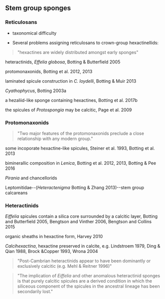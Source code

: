 ## Stem group sponges

### Reticulosans
	
- taxonomical difficulty

- Several problems assigning reticulosans to crown-group hexactinellids:

>"hexactines are widely distributed amongst early sponges"

heteractinids, *Effelia globosa*, Botting & Butterfield 2005
	
protomonaxonids, Botting et al. 2012, 2013

laminated spicule construction in *C. loydelli*, Botting & Muir 2013

*Cyathophycus*, Botting 2003a

a hezaliid-like sponge containing hexactines, Botting et al. 2017b

the spicules of *Protospongia* may be calcitic, Page et al. 2009

### Protomonaxonids

> "Two major features of the protomonaxonids preclude a close relationship with any modern group."

some incoporate hexactine-like spicules, Steiner et al. 1993, Botting et al. 2013

biminerallic composition in *Lenica*, Botting et al. 2012, 2013, Botting & Pee 2016

*Pirania* and chancellorids

Leptomitidae--(*Heteractenigma* Botting & Zhang 2013)--stem group calcareans

### Heteractinids

*Eiffelia* spicules contain a silica core surrounded by a calcitic layer, Botting and Butterfield 2005, Bengtson and Vinther 2006, Bengtson and Collins 2015
	
organic sheaths in hexactine form, Harvey 2010

*Calcihexactina*, hexactine preserved in calcite, e.g. Lindstroem 1979, Ding & Qian 1988, Brock &Copper 1993, Wrona 2004

> "Post-Cambrian heteractinids appear to have been dominantly or exclusively calcitic (e.g. Mehl & Reitner 1996)"

> "The implication of *Eiffelia* and other anomalous heteractinid sponges is that purely calcitic spicules are a derived condition in which the siliceous component of the spicules in the ancestral lineage has been secondarily lost."


	

